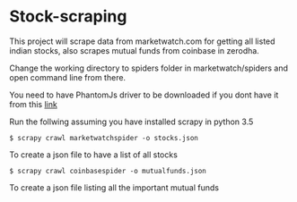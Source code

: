# Stock-scraping
This project will scrape data from marketwatch.com for getting all listed indian stocks, also scrapes mutual funds from coinbase in zerodha.

Change the working directory to spiders folder in marketwatch/spiders and open command line from there.

You need to have PhantomJs driver to be downloaded if you dont have it from this [link](https://bitbucket.org/ariya/phantomjs/downloads/phantomjs-2.1.1-windows.zip)

Run the follwing assuming you have installed scrapy in python 3.5

```
$ scrapy crawl marketwatchspider -o stocks.json
```
To create a json file to have a list of all stocks


```
$ scrapy crawl coinbasespider -o mutualfunds.json
```
To create a json file listing all the important mutual funds

